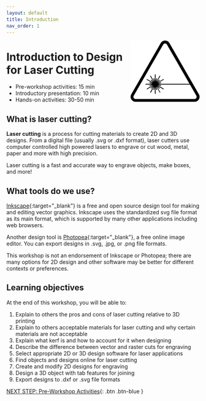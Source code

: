 ```yaml
---
layout: default
title: Introduction 
nav_order: 1
---
```

<img src="images/laser_logo.png" style="float:right;width:180px;" alt="laser symbol">

# Introduction to Design for Laser Cutting

- Pre-workshop activities: 15 min 
- Introductory presentation: 10 min
- Hands-on activities: 30-50 min

## What is laser cutting? 

**Laser cutting** is a process for cutting materials to create 2D and 3D designs.  From a digital file (usually .svg or .dxf format), laser cutters use computer controlled high powered lasers to engrave or cut wood, metal, paper and more with high precision.

Laser cutting is a fast and accurate way to engrave objects, make boxes, and more!

## What tools do we use?

[Inkscape](https://inkscape.org/){:target="_blank"} is a free and open source design tool for making and editing vector graphics.  Inkscape uses the standardized svg file format as its main format, which is supported by many other applications including web browsers.

Another design tool is [Photopea](https://www.photopea.com/){:target="_blank"}, a free online image editor.  You can export designs in .svg, .jpg, or .png file formats.

This workshop is not an endorsement of Inkscape or Photopea; there are many options for 2D design and other software may be better for different contexts or preferences.

## Learning objectives

At the end of this workshop, you will be able to:

1. Explain to others the pros and cons of laser cutting relative to 3D printing
2. Explain to others acceptable materials for laser cutting and why certain materials are not acceptable
3. Explain what kerf is and how to account for it when designing
4. Describe the difference between vector and raster cuts for engraving
5. Select appropriate 2D or 3D design software for laser applications
6. Find objects and designs online for laser cutting
7. Create and modify 2D designs for engraving
8. Design a 3D object with tab features for joining
9. Export designs to .dxf or .svg file formats
 
[NEXT STEP: Pre-Workshop Activities](pre-workshop.html){: .btn .btn-blue }
